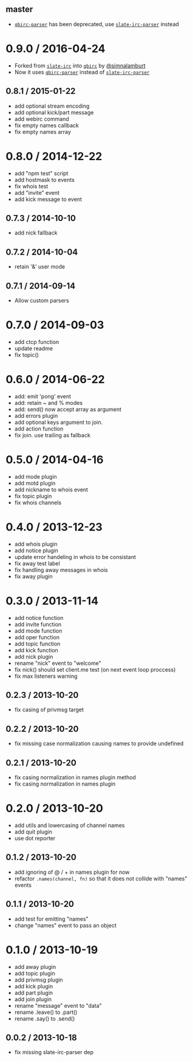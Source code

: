 master
--------
- [`qbirc-parser`] has been deprecated, use [`slate-irc-parser`] instead

0.9.0 / 2016-04-24
========
- Forked from [`slate-irc`] into [`qbirc`] by [@simnalamburt]
- Now it uses [`qbirc-parser`] instead of [`slate-irc-parser`]

[@simnalamburt]: https://github.com/simnalamburt
[`qbirc`]: https://github.com/openirc/qbirc
[`qbirc-parser`]: https://github.com/openirc/qbirc-parser
[`slate-irc`]: https://github.com/slate/slate-irc
[`slate-irc-parser`]: https://github.com/slate/slate-irc-parser

0.8.1 / 2015-01-22
--------
- add optional stream encoding
- add optional kick/part message
- add webirc command
- fix empty names callback
- fix empty names array

0.8.0 / 2014-12-22
========
- add "npm test" script
- add hostmask to events
- fix whois test
- add "invite" event
- add kick message to event

0.7.3 / 2014-10-10
--------
- add nick fallback

0.7.2 / 2014-10-04
--------
- retain '&' user mode

0.7.1 / 2014-09-14
--------
- Allow custom parsers

0.7.0 / 2014-09-03
========
- add ctcp function
- update readme
- fix topic()

0.6.0 / 2014-06-22
========
- add: emit 'pong' event
- add: retain ~ and % modes
- add: send() now accept array as argument
- add errors plugin
- add optional keys argument to join.
- add action function
- fix join. use trailing as fallback

0.5.0 / 2014-04-16
========
- add mode plugin
- add motd plugin
- add nickname to whois event
- fix topic plugin
- fix whois channels

0.4.0 / 2013-12-23
========
- add whois plugin
- add notice plugin
- update error handeling in whois to be consistant
- fix away test label
- fix handling away messages in whois
- fix away plugin

0.3.0 / 2013-11-14
========
- add notice function
- add invite function
- add mode function
- add oper function
- add topic function
- add kick function
- add nick plugin
- rename "nick" event to "welcome"
- fix nick() should set client.me test (on next event loop proccess)
- fix max listeners warning

0.2.3 / 2013-10-20
--------
- fix casing of privmsg target

0.2.2 / 2013-10-20
--------
- fix missing case normalization causing names to provide undefined

0.2.1 / 2013-10-20
--------
- fix casing normalization in names plugin method
- fix casing normalization in names plugin

0.2.0 / 2013-10-20
========
- add utils and lowercasing of channel names
- add quit plugin
- use dot reporter

0.1.2 / 2013-10-20
--------
- add ignoring of @ / + in names plugin for now
- refactor `.names(channel, fn)` so that it does not collide with "names" events

0.1.1 / 2013-10-20
--------
- add test for emitting "names"
- change "names" event to pass an object

0.1.0 / 2013-10-19
========
- add away plugin
- add topic plugin
- add privmsg plugin
- add kick plugin
- add part plugin
- add join plugin
- rename "message" event to "data"
- rename .leave() to .part()
- rename .say() to .send()

0.0.2 / 2013-10-18
--------
- fix missing slate-irc-parser dep
